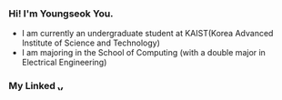 ### Hi! I'm Youngseok You.
- I am currently an undergraduate student at KAIST(Korea Advanced Institute of Science and Technology)
- I am majoring in the School of Computing (with a double major in Electrical Engineering)
<h3> My Linked
<a href="https://linkedin.com/in/yskstuff" target="blank"><img align="center" src="https://raw.githubusercontent.com/rahuldkjain/github-profile-readme-generator/master/src/images/icons/Social/linked-in-alt.svg" alt="yskstuff" height="12" width="17" /></a>
</p>

<!--
**yskstuff/yskstuff** is a ✨ _special_ ✨ repository because its `README.md` (this file) appears on your GitHub profile.

Here are some ideas to get you started:

- 🔭 I’m currently working on ...
- 🌱 I’m currently learning ...
- 👯 I’m looking to collaborate on ...
- 🤔 I’m looking for help with ...
- 💬 Ask me about ...
- 📫 How to reach me: ...
- 😄 Pronouns: ...
- ⚡ Fun fact: ...
-->
